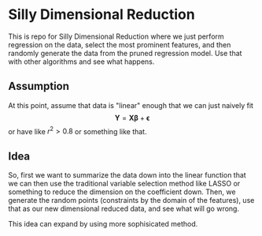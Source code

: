 # Silly Dimensional Reduction
This is repo for Silly Dimensional Reduction where we just perform regression on the data, select the most prominent features, and then randomly generate the data from the pruned regression model. Use that with other algorithms and see what happens.

## Assumption

At this point, assume that data is "linear" enough that we can just naively fit $$\mathbf{Y} = \mathbf{X}\boldsymbol{\beta} + \boldsymbol{\epsilon}$$ or have like $r^2 > 0.8$ or something like that. 

## Idea

So, first we want to summarize the data down into the linear function that we can then use the traditional variable selection method like LASSO or something to reduce the dimension on the coefficient down. Then, we generate the random points (constraints by the domain of the features), use that as our new dimensional reduced data, and see what will go wrong.

This idea can expand by using more sophisicated method. 